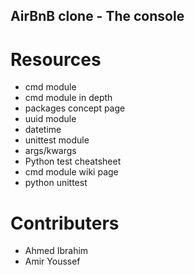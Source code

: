 ## AirBnB clone - The console

# Resources
* cmd module
* cmd module in depth
* packages concept page
* uuid module
* datetime
* unittest module
* args/kwargs
* Python test cheatsheet
* cmd module wiki page
* python unittest

# Contributers
* Ahmed Ibrahim
* Amir Youssef  
